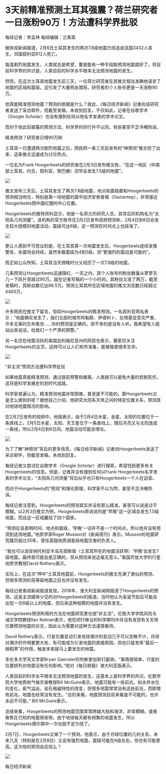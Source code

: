 # 3天前精准预测土耳其强震？荷兰研究者一日涨粉90万！方法遭科学界批驳

每经记者：李孟林 每经编辑：兰素英

据央视新闻报道，2月6日土耳其发生的两次7.8级地震已经造成该国3432人丧生，邻国叙利亚812人死亡。

每逢剧烈地震发生，人类就总是希望，要是能有一种手段能预测地震就好了。但目前科学界的共识是，人类目前的科学水平根本无法预测地震的发生。

然而，在这次土耳其地震发生前三天，一位荷兰研究者在其推文相当准确地语言了地震的区域和震级。这引发了大量网友围观，研究者的个人账号更是一天涨粉90万。

他真能精准预测地震？预测的依据是什么？就此，《每日经济新闻》记者向该研究者发送了采访邮件，但截至发稿，未收到回复。不仅如此，记者在谷歌学术（Google
Scholar）也没有搜到任何以他名字发表的学术论文。

而对于他此前披露的预测方法，科学界的同行并不认同，有些甚至不乏冷嘲热讽。

精准预测？研究者日增90万粉

土耳其一日遭遇两次剧烈地震之后，网民把一条三天前发布的“神预测”推文挖了出来，这条推文迅速成为讨论热点。

一位名为Frank Hoogerbeets的研究者在2月3日发布推文称，“在这一地区（中南部土耳其，约旦，叙利亚，黎巴嫩）迟早会发生7.5级的地震”。

![](https://inews.gtimg.com/newsapp_bt/0/15650011338/1000)

推文发布三天后，土耳其发生了两次7.8级地震，地点和震级都和Hoogerbeets的预测相当吻合，特别是第一场地震的震中加济安泰普镇（Gaziantep），非常接近Hoogerbeets图中画红圈的中心位置。

Hoogerbeets的推特资料显示，他是一名荷兰的研究人员，其背后的机构名为“太阳系几何测量”。该机构的官方账号在2月2日发布视频预测称，2月4日到6日会发生较大规模的地震活动，震级可达6级，这一预测在时间点上也踩准了。

![](https://inews.gtimg.com/newsapp_bt/0/15650011340/1000)

更让人感到不可思议的是，在土耳其第一次地震发生后，Hoogerbeets连续发推警告，余震将会持续，虽然多数震级为4到5级，但“更强烈的震动是可能的”。

而正如公众所知，土耳其当天傍晚时分又经历了一次7.8级的地震。

几条预测让Hoogerbeets迅速蹿红，一天之内，其个人账号的粉丝数量从寥寥无几一下跃升至超过90万。就在记者写稿的一个小时间，其粉丝又涨了两万，截至发稿时，其粉丝数已达96.5万。预测土耳其所在区域地震的推文浏览数已经超过4400万。

![](https://inews.gtimg.com/newsapp_bt/0/15650011346/1000)

许多网民在推文下留言，惊叹Hoogerbeets的精准预测。一名叙利亚网名表示：“地震确实发生了，我们北部的城市阿勒颇、伊德利卜、拉塔基亚受灾严重，许多无辜的生命离世……你的预测是正确的，但不幸的是没有人听。我希望有人能站出来说话，给我们一个严肃的预警。”

另一名住在地震活跃的美国加利福尼亚州的网民也表示，要密切关注Hoogerbeets的主页，这样可以让人们有所准备，能够挽救很多生命。

![](https://inews.gtimg.com/newsapp_bt/0/15650011351/1000)

“非主流”预测方法遭科学界批驳

如果地震真能精准预测，通过提前预警和撤离，人类就可以避免大量的悲剧死伤，这将是科学发展史的划时代成就。

科学家普遍认为，精准预测地震非常困难，甚至是不可能的。那Hoogerbeets又是怎么做到的呢？据他自己介绍，他研究太阳系天体之间的特定位置关系，预测其对地球地震情况的影响。

在2月2日发布的视频中，他就表示，由于2月4日木星、金星、太阳的位置位于一条直线上，2月5日水星、太阳、天王星位于一条直线上，随后月亮又与太阳连成一条线，所以2月4日到6日间，地震活动可能会增长。

![](https://inews.gtimg.com/newsapp_bt/0/15650011354/1000)

为了了解“神预测”背后的更多信息，《每日经济新闻》记者向Hoogerbeets发送了采访邮件，但截至发稿，未收到回复。

每经记者又尝试在谷歌学术（Google Scholar）进行搜索，希望找到更多有关Hoogerbeets的信息。但是，记者并没有搜到任何以Frank
Hoogerbeets名字发表的学术论文，“太阳系几何测量”背后似乎也只有Hoogerbeets一个人在运营。

而对于Hoogerbeets的“预测”和理论原理，科学家不以为然，甚至不乏冷嘲热讽。

每经记者注意到，Hoogerbeets的预测其实并没有那么精准，甚至可以说是过于模糊。以2月3日推文为例，Hoogerbeets原话说的是“早晚”这一区域会发生7.5级地震，而且这一区域囊括了四个国家。

“预测应该表明时间、地点和震级，‘早晚’一词并不是一个时间点，所以他并没有预测到这场地震。”地质学家Roger
Musson对《新闻周刊》表示。Musson的地震研究履历超过35年，曾任英国地质调查局地震灾害的负责人。

“我也可以说安纳托利亚半岛东部断层（土耳其所在的地震活跃带）‘早晚’会发生7级地震。最终我可能会是正确的，但从预测来说这毫无意义。”美国开放大学的行星地质学教授David
Rothery表示。

实际上，在这次“押中”土耳其地震前，Hoogerbeets的推文充满了类似的预测，但很多预测的高等级地震之后也并没有发生。

每经记者查阅新闻报道发现，2018年，澳大利亚新闻网报道了Hoogerbeets的预测，这是主流媒体少见的对Hoogerbeets的报道。当时他认为圣诞节前后可能会出现一次8级以上的地震，但后来这种规模的地震并没有发生。

Hoogerbeets预测所用的方法在地震研究里也很“非主流”。伦敦大学学院风险与减灾学院教授Ilan
Kelman表示，他在同行审议的科学期刊中并没有发现有关天体位置预测地震的论文，因此认为需要对这种方法谨慎看待。

David
Rothery表示，行星位置变动引发地球潮汐的变动几乎可以忽略不计，月球对潮汐的作用要更大些，有可能成为引发地震的直接原因，但也只是发挥“最后一根稻草”的作用，触发本来就马上要发生的地震。

多伦多大学天文学家Bryan Gaensler的判断更加斩钉截铁。“事情很简单，行星的位置排列对地震没有任何影响，”他对《每日邮报》澳大利亚版表示。

人类目前的科学水平根本无法预测地震的发生，这基本上是科学界的共识。伦敦学院大学地质和气候灾害教授Bill
McGuire表示，地震可能有一些前兆，如水井水位的变化，氡气溢出，岩石电磁特性的改变，但很多地震常常没有这些前兆，而即使有前兆，地震也经常没有发生。“总的来看，地震预测目前来看是不可能的，也许永远不可能，”
Bill McGuire表示。

总结来看，Hoogerbeets的预测地震范围常常跨越大陆和海洋，非常模糊，或者聚焦在已知的地震频发带。由于地球每天都有频繁的地震发生，所以Hoogerbeets偶尔猜中一次也就不足为怪了。

2月7日，Hoogerbeets又做了一个预测，他表示，由于月球位置的几何关系，未来几天（特别是在2月8日）又会有强烈地震，震级可能在6级左右，但也有可能更高。这次他的预测会应验么？

![](https://inews.gtimg.com/newsapp_bt/0/15650011358/1000)

每日经济新闻

